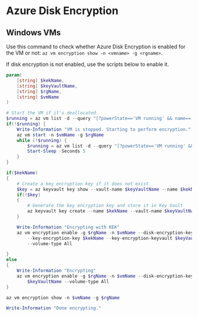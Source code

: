 ﻿# Azure Disk Encryption 

## Windows VMs

Use this command to check whether Azure Disk Encryption is enabled for the VM or not: `az vm encryption show -n <vmname> -g <rgname>`.

If disk encryption is not enabled, use the scripts below to enable it.
```powershell
param(
    [string] $kekName,
    [string] $keyVaultName,
    [string] $rgName,
    [string] $vmName
)

# Start the VM if it's deallocated
$running = az vm list -d --query "[?powerState=='VM running' && name=='$($vmName)']" | ConvertFrom-Json
if(!$running) {
    Write-Information "VM is stopped. Starting to perform encryption."
    az vm start -n $vmName -g $rgName
    while (!$running) {
        $running = az vm list -d --query "[?powerState=='VM running' && name=='$($vmName)']" | ConvertFrom-Json
        Start-Sleep -Seconds 5
    }
}

if($kekName)
{
    # Create a key encryption key if it does not exist
    $key = az keyvault key show --vault-name $keyVaultName --name $kekName
    if(!$key)
    {
        # Generate the key encryption key and store it in Key Vault
        az keyvault key create --name $kekName --vault-name $keyVaultName --kty RSA
    }

    Write-Information "Encrypting with KEK"
    az vm encryption enable -g $rgName -n $vmName --disk-encryption-keyvault $keyVaultName `
        --key-encryption-key $kekName --key-encryption-keyvault $keyVaultName `
        --volume-type All

}
else
{
    Write-Information "Encrypting"
    az vm encryption enable -g $rgName -n $vmName --disk-encryption-keyvault `
        $keyVaultName --volume-type All
}

az vm encryption show -n $vmName -g $rgName

Write-Information "Done encrypting."
```

